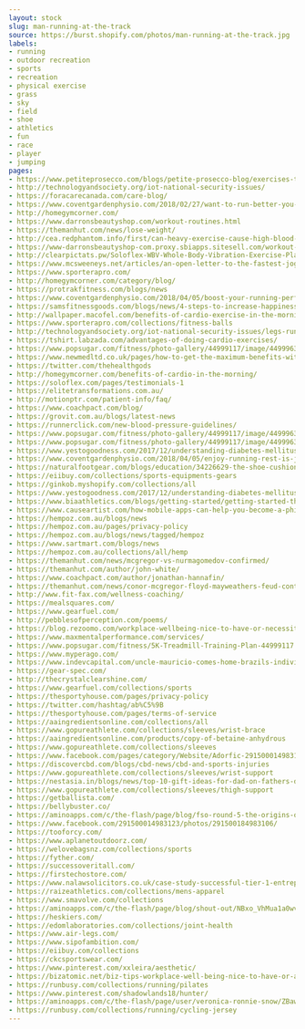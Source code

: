 ```yaml
---
layout: stock
slug: man-running-at-the-track
source: https://burst.shopify.com/photos/man-running-at-the-track.jpg
labels:
- running
- outdoor recreation
- sports
- recreation
- physical exercise
- grass
- sky
- field
- shoe
- athletics
- fun
- race
- player
- jumping
pages:
- https://www.petiteprosecco.com/blogs/petite-prosecco-blog/exercises-to-burn-off-prosecco
- http://technologyandsociety.org/iot-national-security-issues/
- https://foracarecanada.com/care-blog/
- https://www.coventgardenphysio.com/2018/02/27/want-to-run-better-you-need-to-train-your-gluteus-medius/
- http://homegymcorner.com/
- https://www.darronsbeautyshop.com/workout-routines.html
- https://themanhut.com/news/lose-weight/
- http://cea.redphantom.info/first/can-heavy-exercise-cause-high-blood-pressure.pl
- https://www-darronsbeautyshop-com.proxy.sbiapps.sitesell.com/workout-routines.html
- http://clearpictats.pw/Soloflex-WBV-Whole-Body-Vibration-Exercise-Platform-Exercises.html
- https://www.mcsweeneys.net/articles/an-open-letter-to-the-fastest-jogger-at-the-park
- https://www.sporterapro.com/
- http://homegymcorner.com/category/blog/
- https://protrakfitness.com/blogs/news
- https://www.coventgardenphysio.com/2018/04/05/boost-your-running-performance-and-accelerate-recovery-with-sports-massage/
- https://samsfitnessgoods.com/blogs/news/4-steps-to-increase-happiness
- http://wallpaper.macofel.com/benefits-of-cardio-exercise-in-the-morning/
- https://www.sporterapro.com/collections/fitness-balls
- http://technologyandsociety.org/iot-national-security-issues/legs-running-on-track_925x/
- https://tshirt.labzada.com/advantages-of-doing-cardio-exercises/
- https://www.popsugar.com/fitness/photo-gallery/44999117/image/44999638/Week-5
- https://www.newmedltd.co.uk/pages/how-to-get-the-maximum-benefits-with-pemf
- https://twitter.com/thehealthgods
- http://homegymcorner.com/benefits-of-cardio-in-the-morning/
- https://soloflex.com/pages/testimonials-1
- https://elitetransformations.com.au/
- http://motionptr.com/patient-info/faq/
- https://www.coachpact.com/blog/
- https://grovit.com.au/blogs/latest-news
- https://runnerclick.com/new-blood-pressure-guidelines/
- https://www.popsugar.com/fitness/photo-gallery/44999117/image/44999639/Week-2
- https://www.popsugar.com/fitness/photo-gallery/44999117/image/44999634/Week-8
- https://www.yestogoodness.com/2017/12/understanding-diabetes-mellitus-overview.html?utm_source=feedburner&utm_medium=feed&utm_campaign=Feed:+yestogoodness/dLpl+(Yes+to+Goodness)
- https://www.coventgardenphysio.com/2018/04/05/enjoy-running-rest-is-just-as-important-as-training/
- https://naturalfootgear.com/blogs/education/34226629-the-shoe-cushioning-myth
- https://eiibuy.com/collections/sports-equipments-gears
- https://ginkob.myshopify.com/collections/all
- https://www.yestogoodness.com/2017/12/understanding-diabetes-mellitus-overview.html
- https://www.biaathletics.com/blogs/getting-started/getting-started-the-best-training-routine-split
- https://www.causeartist.com/how-mobile-apps-can-help-you-become-a-philanthropist/
- https://hempoz.com.au/blogs/news
- https://hempoz.com.au/pages/privacy-policy
- https://hempoz.com.au/blogs/news/tagged/hempoz
- https://www.sartmart.com/blogs/news
- https://hempoz.com.au/collections/all/hemp
- https://themanhut.com/news/mcgregor-vs-nurmagomedov-confirmed/
- https://themanhut.com/author/john-white/
- https://www.coachpact.com/author/jonathan-hannafin/
- https://themanhut.com/news/conor-mcgregor-floyd-mayweathers-feud-continues/
- http://www.fit-fax.com/wellness-coaching/
- https://mealsquares.com/
- https://www.gearfuel.com/
- http://pebblesofperception.com/poems/
- https://blog.rezoomo.com/workplace-wellbeing-nice-to-have-or-necessity/
- https://www.maxmentalperformance.com/services/
- https://www.popsugar.com/fitness/5K-Treadmill-Training-Plan-44999117
- https://www.myperago.com/
- https://www.indevcapital.com/uncle-mauricio-comes-home-brazils-individual-investor-returns-real-estate/
- https://gear-spec.com/
- http://thecrystalclearshine.com/
- https://www.gearfuel.com/collections/sports
- https://thesportyhouse.com/pages/privacy-policy
- https://twitter.com/hashtag/ab%C5%9B
- https://thesportyhouse.com/pages/terms-of-service
- https://aaingredientsonline.com/collections/all
- https://www.gopureathlete.com/collections/sleeves/wrist-brace
- https://aaingredientsonline.com/products/copy-of-betaine-anhydrous
- https://www.gopureathlete.com/collections/sleeves
- https://www.facebook.com/pages/category/Website/Adorfic-291500014983123/
- https://discovercbd.com/blogs/cbd-news/cbd-and-sports-injuries
- https://www.gopureathlete.com/collections/sleeves/wrist-support
- https://nestasia.in/blogs/news/top-10-gift-ideas-for-dad-on-fathers-day
- https://www.gopureathlete.com/collections/sleeves/thigh-support
- https://getballista.com/
- https://bellybuster.co/
- https://aminoapps.com/c/the-flash/page/blog/fso-round-5-the-origins-of-frost/mj6v_1hkux0EMj64Pzm52ooNGxB5Y3j2
- https://www.facebook.com/291500014983123/photos/291500184983106/
- https://tooforcy.com/
- https://www.aplanetoutdoorz.com/
- https://welovebagsnz.com/collections/sports
- https://fyther.com/
- https://successoveritall.com/
- https://firstechostore.com/
- https://www.nalawsolicitors.co.uk/case-study-successful-tier-1-entrepreneur-accelerated-settlement-application/
- https://raizeathletics.com/collections/mens-apparel
- https://www.smavolve.com/collections
- https://aminoapps.com/c/the-flash/page/blog/shout-out/NBxo_VhMua1a0wvRRYE2l2YwDpxeJkZkd
- https://heskiers.com/
- https://edomlaboratories.com/collections/joint-health
- https://www.air-legs.com/
- https://www.sipofambition.com/
- https://eiibuy.com/collections
- https://ckcsportswear.com/
- https://www.pinterest.com/xxleira/aesthetic/
- https://bizatomic.net/biz-tips-workplace-well-being-nice-to-have-or-a-necessity/
- https://runbusy.com/collections/running/pilates
- https://www.pinterest.com/shadowlands18/hunter/
- https://aminoapps.com/c/the-flash/page/user/veronica-ronnie-snow/ZBaw_7hnfQvYonl8lo7GXnjaRZmB1g2V8
- https://runbusy.com/collections/running/cycling-jersey
---
```

